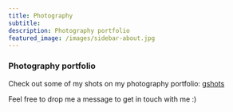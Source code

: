 ```yaml
---
title: Photography
subtitle: 
description: Photography portfolio
featured_image: /images/sidebar-about.jpg
---
```


### Photography portfolio 

Check out some of my shots on my photography portfolio: [gshots](https://gandalf1819.github.io/photography)

Feel free to drop me a message to get in touch with me :)